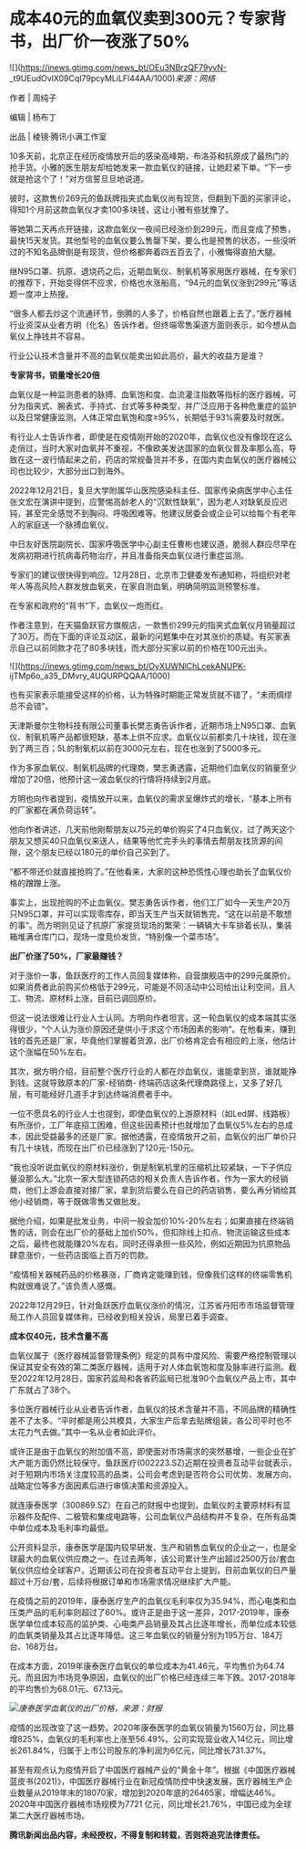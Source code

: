 # 成本40元的血氧仪卖到300元？专家背书，出厂价一夜涨了50%

![](https://inews.gtimg.com/news_bt/OEu3NBrzQF79yvN-
_t9UEudOvlX09CqI79pcyMLiLFl44AA/1000)_来源：网络_

作者 | 周纯子

编辑 | 杨布丁

出品 | 棱镜·腾讯小满工作室

10多天前，北京正在经历疫情放开后的感染高峰期，布洛芬和抗原成了最热门的抢手货。小雅的医生朋友却给她发来一款血氧仪的链接，让她赶紧下单。“下一步就是抢这个了！”对方信誓旦旦地说道。

彼时，这款售价269元的鱼跃牌指夹式血氧仪尚有现货，但翻到下面的买家评论，得知1个月前这款血氧仪才卖100多块钱，这让小雅有些犹豫了。

等她第二天再点开链接，这款血氧仪一夜间已经涨价到299元，而且变成了预售，最快15天发货。其他型号的血氧仪要么售罄下架，要么也是预售的状态，一些没听过的不知名品牌倒是有现货，但价格都奔着四五百去了，小雅悔得直拍大腿。

继N95口罩、抗原、退烧药之后，近期血氧仪、制氧机等家用医疗器械，在专家们的推荐下，开始变得供不应求，价格也水涨船高，“94元的血氧仪涨到299元”等话题一度冲上热搜。

“很多人都去炒这个流通环节，倒腾的人多了，价格自然也跟着上去了。”医疗器械行业资深从业者方明（化名）告诉作者。但终端零售渠道方面则表示，如今想从血氧仪上挣钱并不容易。

行业公认技术含量并不高的血氧仪能卖出如此高价，最大的收益方是谁？

**专家背书，销量增长20倍**

血氧仪是一种监测患者的脉搏、血氧饱和度、血流灌注指数等指标的医疗器械，可分为指夹式、腕表式、手持式、台式等多种类型，并广泛应用于各种危重症的监护以及日常健康监测。人体正常血氧饱和度≥95%，长期低于93%需要及时就医。

有行业人士告诉作者，即使是在疫情刚开始的2020年，血氧仪也没有像现在这么走俏过，当时大家对血氧并不重视，不像欧美发达国家的血氧仪普及率那么高，导致在这一波行情起来之前，药店的常规备货并不多，在国内卖血氧仪的医疗器械公司也比较少，大部分出口到海外。

2022年12月21日，复旦大学附属华山医院感染科主任、国家传染病医学中心主任张文宏在演讲中提到，应警惕高龄老人的“沉默性缺氧”，因为老人对缺氧反应迟钝，甚至完全感觉不到胸闷、呼吸困难等。他建议居委会或企业可以给每个有老年人的家庭送一个脉搏血氧仪。

中日友好医院副院长、国家呼吸医学中心副主任曹彬也建议道，脆弱人群应尽早在发病初期进行抗病毒药物治疗，并且准备指夹血氧仪进行重症监测。

专家们的建议很快得到响应。12月28日，北京市卫健委发布通知称，将组织对老年人等高风险人群发放血氧夹，在家自测血氧，明确简明监测预警标准。

在专家和政府的“背书”下，血氧仪一炮而红。

作者注意到，在天猫鱼跃官方旗舰店，一款售价299元的指夹式血氧仪月销量超过了30万。而在下面的评论互动区，最新的问题集中在对其涨价的质疑。有买家表示自己以前同款才花了80多块钱，而大部分买家以前的价格在100元出头。

![](https://inews.gtimg.com/news_bt/OyXUWNlChLcekANUPK-
ijTMp6o_a35_DMvry_4UQURPQQAA/1000)

也有买家表示能接受这样的价格，认为特殊时期能正常发货就不错了，“未雨绸缪总不会错”。

天津斯曼尔生物科技有限公司董事长樊志勇告诉作者，近期市场上N95口罩、血氧仪、制氧机等产品都很短缺，基本上供不应求。血氧仪以前都卖几十块钱，现在涨到了两三百；5L的制氧机以前在3000元左右，现在也涨到了5000多元。

作为多家血氧仪、制氧机品牌的代理商，樊志勇透露，近期他们血氧仪的销量至少增加了20倍，他预计这一波血氧仪的行情将持续到2月底。

方明也向作者提到，疫情放开以来，血氧仪的需求呈爆炸式的增长，“基本上所有的厂家都在满负荷运转”。

他向作者讲述，几天前他刚帮朋友以75元的单价购买了4只血氧仪，过了两天这个朋友又想买40只血氧仪来送人，结果等他忙完手头的事情去帮朋友找货源的间隙，这个朋友已经以180元的单价自己买到了。

“都不带还价就直接抢购了。”在他看来，大家的这种恐慌性心理也助长了血氧仪价格的蹭蹭上涨。

事实上，出现抢购的不止血氧仪。樊志勇告诉作者，他们工厂如今一天生产20万只N95口罩，并可以实现零库存，即当天生产当天就销售完，“这在以前是不敢想的事”。而方明则见证了抗原厂家提货现场的繁荣：一辆辆大卡车排着长队，集装箱堆满仓库门口，现场一度竞价发货，“特别像一个菜市场”。

**出厂价涨了50%，厂家最赚钱？**

对于涨价一事，鱼跃医疗的工作人员回复媒体称，自营旗舰店中的299元属原价。如果消费者此前购买价格低于299元，可能是不同活动中公司给出让利空间，且人工、物流、原材料上涨，目前已调回原价。

但这一说法很难让行业人士认同。方明向作者坦言，这一轮血氧仪的成本端其实涨得很少，“个人认为涨价原因还是供小于求这个市场因素的影响”。在他看来，赚到钱的首先还是厂家，毕竟他们掌握着货源，出厂价格肯定会有相应的上涨，他估计这个涨幅在50%左右。

其次，据方明介绍，目前整个医疗行业的人都在炒血氧仪，谁能拿到货，谁就能挣到钱。这就导致原本的厂家-经销商-
终端药店这条代理商路径上，又多了好几层，有可能经好几道手才到达终端消费者手中。

一位不愿具名的行业人士也提到，即使血氧仪的上游原材料（如Led屏、线路板）有所涨价，工厂年底招工困难，但这些因素预计也就增加了血氧仪5%左右的总成本，因此受益最多的还是厂家。据他透露，在疫情放开之前，血氧仪的出厂单价只有几十块钱，而现在出厂价已经涨到了120元-150元。

“我也没听说血氧仪的原材料涨价，倒是制氧机里的压缩机比较紧缺，一下子供应量没那么大。”北京一家大型连锁药店的相关负责人告诉作者，作为一家大的经销商，他们上游会直接对接厂家，拿到货后要么在自己的药店销售，要么再分销给其他小经销商，等于既做零售又做批发。

据他介绍，如果是批发业务，中间一般会加价10%-20%左右；如果直接在终端销售的话，则会在出厂价的基础上加价50%，但扣除线上扣点、物流运输这些成本之后，最终也就能赚20%左右。同时还得承担一些风险，例如近期因为抗原物品肆意涨价，一些药店面临上百万的罚款。

“疫情相关器械药品的价格暴涨，厂商肯定能赚到钱，但像我们这样的终端零售机构就很难说了。”该负责人感慨。

2022年12月29日，针对鱼跃医疗血氧仪涨价的情况，江苏省丹阳市市场监督管理局工作人员回复媒体称，已经收到相关投诉，局里已着手调查。

**成本仅40元，技术含量不高**

血氧仪属于《医疗器械监督管理条例》规定的具有中度风险、需要严格控制管理以保证其安全有效的第二类医疗器械，适用于对人体血氧饱和度及脉率进行监测。截至2022年12月28日，国家药监局和各省药监局已批准90个血氧仪产品上市，其中广东就占了38个。

多位医疗器械行业从业者告诉作者，血氧仪的技术含量并不高，不同品牌的精确性差不了太多。“平时都是用公共模具，大家生产后拿去贴牌组装，各公司平时也不太花力气去做。”其中一名从业者如此评价。

或许正是由于血氧仪的附加值不高，即使面对市场需求的突然暴增，一些企业在扩大产能方面仍然比较保守。鱼跃医疗(002223.SZ)近期在投资者互动平台就表示，对于短期内市场关注度较高的品类，公司会考虑到是否符合公司优势、发展方向、战略定位等多方面因素后进行审慎决策和资源投入。

就连康泰医学（300869.SZ）在自己的财报中也提到，血氧仪的主要原材料有显示器件及配件、二极管和集成电路等，公司血氧仪产品结构并不复杂，在所有品类中单位成本及毛利率均最低。

公开资料显示，康泰医学是国内较早研发、生产和销售血氧仪的企业之一，也是全球最大的血氧仪供应商之一。在过去两年，该公司累计生产出超过2500万台/套血氧仪供应给全球客户。近期该公司在投资者互动平台上提到，目前血氧仪的日产量超过十万台/套，后续将根据订单和市场需求情况继续扩大产能。

在疫情之前的2019年，康泰医疗生产的血氧仪毛利率仅为35.94%，而心电类和血压类产品的毛利率则超过了60%。或许正是由于这一差异，2017-2019年，康泰医学单位成本较高的监护类、心电类产品销量及其占比逐年增长，而单位成本较低的血氧类销量及其占比逐年降低。这三年血氧仪的销量分别为195万台、184万台、168万台。

在成本方面，2019年康泰医疗血氧仪的单位成本为41.46元，平均售价为64.74元。而且因为市场竞争原因，血氧仪的出厂价格已经连续三年下跌。2017-2018年的平均售价为68.01元、67.13元。

![](https://inews.gtimg.com/news_bt/OHs5nC3MXcKuFSpvWqyINim9B8K7KNwdSWY5cPNfZviCgAA/1000)_康泰医学血氧仪的出厂价格，来源：财报_

疫情的出现改变了这一趋势。2020年康泰医学的血氧仪销量为1560万台，同比暴增825%，血氧仪的毛利率也上涨至56.49%。公司实现营业收入14亿元，同比增长261.84%，归属于上市公司股东的净利润为6亿元，同比增长731.37%。

甚至有观点认为疫情开启了中国医疗器械产业的“黄金十年”。根据《中国医疗器械蓝皮书(2021)》，中国医疗器械行业在新冠疫情防控中快速发展，医疗器械生产企业数量从2019年末的18070家，增加到2020年底的26465家，增幅达46%。2020年中国医疗器械市场规模为7721
亿元，同比增长21.76%，中国已成为全球第二大医疗器械市场。

**腾讯新闻出品内容，未经授权，不得复制和转载，否则将追究法律责任。**

